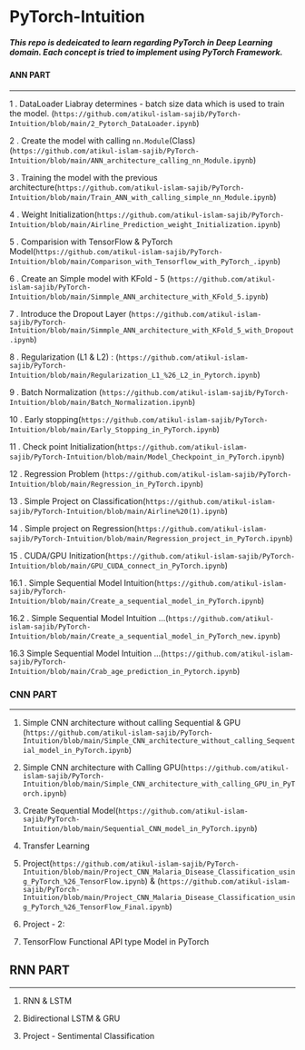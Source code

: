 # PyTorch-Intuition

##### This repo is dedeicated to learn regarding PyTorch in Deep Learning domain. Each concept is tried to implement using PyTorch Framework. #####


#### ANN PART #####
------------------------------------------------------------------------------------------------------------------------------------------------------

1 . DataLoader Liabray determines - batch size data which is used to train the model. (`https://github.com/atikul-islam-sajib/PyTorch-Intuition/blob/main/2_Pytorch_DataLoader.ipynb`)



2 . Create the model with calling `nn.Module`(Class) (`https://github.com/atikul-islam-sajib/PyTorch-Intuition/blob/main/ANN_architecture_calling_nn_Module.ipynb`)




3 . Training the model with the previous architecture(`https://github.com/atikul-islam-sajib/PyTorch-Intuition/blob/main/Train_ANN_with_calling_simple_nn_Module.ipynb`)




4 . Weight Initialization(`https://github.com/atikul-islam-sajib/PyTorch-Intuition/blob/main/Airline_Prediction_weight_Initialization.ipynb`)




5 . Comparision with TensorFlow & PyTorch Model(`https://github.com/atikul-islam-sajib/PyTorch-Intuition/blob/main/Comparison_with_Tensorflow_with_PyTorch_.ipynb`)




6 . Create an Simple model with KFold - 5 (`https://github.com/atikul-islam-sajib/PyTorch-Intuition/blob/main/Simmple_ANN_architecture_with_KFold_5.ipynb`)




7 . Introduce the Dropout Layer (`https://github.com/atikul-islam-sajib/PyTorch-Intuition/blob/main/Simmple_ANN_architecture_with_KFold_5_with_Dropout.ipynb`)




8 . Regularization (L1 & L2) : (`https://github.com/atikul-islam-sajib/PyTorch-Intuition/blob/main/Regularization_L1_%26_L2_in_Pytorch.ipynb`)




9 . Batch Normalization (`https://github.com/atikul-islam-sajib/PyTorch-Intuition/blob/main/Batch_Normalization.ipynb`)




10 . Early stopping(`https://github.com/atikul-islam-sajib/PyTorch-Intuition/blob/main/Early_Stopping_in_PyTorch.ipynb`)




11 . Check point Initialization(`https://github.com/atikul-islam-sajib/PyTorch-Intuition/blob/main/Model_Checkpoint_in_PyTorch.ipynb`)




12 . Regression Problem (`https://github.com/atikul-islam-sajib/PyTorch-Intuition/blob/main/Regression_in_PyTorch.ipynb`)




13 . Simple Project on Classification(`https://github.com/atikul-islam-sajib/PyTorch-Intuition/blob/main/Airline%20(1).ipynb`)




14 . Simple project on Regression(`https://github.com/atikul-islam-sajib/PyTorch-Intuition/blob/main/Regression_project_in_PyTorch.ipynb`)




15 . CUDA/GPU Initization(`https://github.com/atikul-islam-sajib/PyTorch-Intuition/blob/main/GPU_CUDA_connect_in_PyTorch.ipynb`)




16.1 . Simple Sequential Model Intuition(`https://github.com/atikul-islam-sajib/PyTorch-Intuition/blob/main/Create_a_sequential_model_in_PyTorch.ipynb`)




16.2 . Simple Sequential Model Intuition ...(`https://github.com/atikul-islam-sajib/PyTorch-Intuition/blob/main/Create_a_sequential_model_in_PyTorch_new.ipynb`)



16.3 Simple Sequential Model Intuition ...(`https://github.com/atikul-islam-sajib/PyTorch-Intuition/blob/main/Crab_age_prediction_in_Pytorch.ipynb`) 



### CNN PART ###
------------------------------------------------------------------------------------------------------------------------------------------------------
1. Simple CNN architecture without calling Sequential & GPU (`https://github.com/atikul-islam-sajib/PyTorch-Intuition/blob/main/Simple_CNN_architecture_without_calling_Sequential_model_in_PyTorch.ipynb`)


2. Simple CNN architecture with Calling GPU(`https://github.com/atikul-islam-sajib/PyTorch-Intuition/blob/main/Simple_CNN_architecture_with_calling_GPU_in_PyTorch.ipynb`)



3. Create Sequential Model(`https://github.com/atikul-islam-sajib/PyTorch-Intuition/blob/main/Sequential_CNN_model_in_PyTorch.ipynb`)



4. Transfer Learning



5. Project(`https://github.com/atikul-islam-sajib/PyTorch-Intuition/blob/main/Project_CNN_Malaria_Disease_Classification_using_PyTorch_%26_TensorFlow.ipynb`) & (`https://github.com/atikul-islam-sajib/PyTorch-Intuition/blob/main/Project_CNN_Malaria_Disease_Classification_using_PyTorch_%26_TensorFlow_Final.ipynb`)




6. Project - 2:



7. TensorFlow Functional API type Model in PyTorch



## RNN PART ##
------------------------------------------------------------------------------------------------------------------------------------------------------

1. RNN & LSTM


2. Bidirectional LSTM & GRU


3. Project - Sentimental Classification

